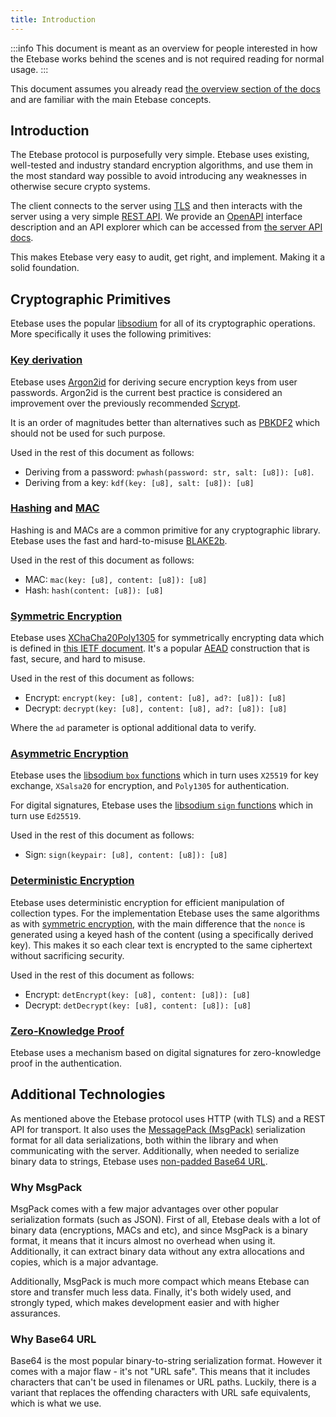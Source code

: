 ```yaml
---
title: Introduction
---
```


:::info
This document is meant as an overview for people interested in how the Etebase works behind the scenes and is not required reading for normal usage.
:::

This document assumes you already read [the overview section of the docs](../overview.md) and are familiar with the main Etebase concepts.

## Introduction

The Etebase protocol is purposefully very simple. Etebase uses existing, well-tested and industry standard encryption algorithms, and use them in the most standard way possible to avoid introducing any weaknesses in otherwise secure crypto systems.

The client connects to the server using [TLS](https://en.wikipedia.org/wiki/Transport_Layer_Security) and then interacts with the server using a very simple [REST API](https://en.wikipedia.org/wiki/Representational_state_transfer). We provide an [OpenAPI](https://www.openapis.org/) interface description and an API explorer which can be accessed from [the server API docs](https://api.etebase.com/docs).

This makes Etebase very easy to audit, get right, and implement. Making it a solid foundation.


## Cryptographic Primitives

Etebase uses the popular [libsodium](https://libsodium.org) for all of its cryptographic operations. More specifically it uses the following primitives:


### [Key derivation](https://en.wikipedia.org/wiki/Key_stretching)

Etebase uses [Argon2id](https://en.wikipedia.org/wiki/Argon2) for deriving secure encryption keys from user passwords. Argon2id is the current best practice is considered an improvement over the previously recommended [Scrypt](https://en.wikipedia.org/wiki/Scrypt).

It is an order of magnitudes better than alternatives such as [PBKDF2](https://en.wikipedia.org/wiki/PBKDF2) which should not be used for such purpose.

Used in the rest of this document as follows:
- Deriving from a password: `pwhash(password: str, salt: [u8]): [u8]`.
- Deriving from a key: `kdf(key: [u8], salt: [u8]): [u8]`


### [Hashing](https://en.wikipedia.org/wiki/Cryptographic_hash_function) and [MAC](https://en.wikipedia.org/wiki/Key_stretching)

Hashing is and MACs are a common primitive for any cryptographic library. Etebase uses the fast and hard-to-misuse [BLAKE2b](https://en.wikipedia.org/wiki/BLAKE_(hash_function)#BLAKE2).

Used in the rest of this document as follows:
- MAC: `mac(key: [u8], content: [u8]): [u8]`
- Hash: `hash(content: [u8]): [u8]`


### [Symmetric Encryption](https://en.wikipedia.org/wiki/Symmetric-key_algorithm)

Etebase uses [XChaCha20Poly1305](https://en.wikipedia.org/wiki/Salsa20#XChaCha) for symmetrically encrypting data which is defined in [this IETF document](https://tools.ietf.org/html/draft-arciszewski-xchacha-00). It's a popular [AEAD](https://en.wikipedia.org/wiki/Authenticated_encryption#Authenticated_encryption_with_associated_data_(AEAD)) construction that is fast, secure, and hard to misuse.

Used in the rest of this document as follows:
- Encrypt: `encrypt(key: [u8], content: [u8], ad?: [u8]): [u8]`
- Decrypt: `decrypt(key: [u8], content: [u8], ad?: [u8]): [u8]`

Where the `ad` parameter is optional additional data to verify.


### [Asymmetric Encryption](https://en.wikipedia.org/wiki/Public-key_cryptography)

Etebase uses the [libsodium `box` functions](https://libsodium.gitbook.io/doc/public-key_cryptography/authenticated_encryption) which in turn uses `X25519` for key exchange, `XSalsa20` for encryption, and `Poly1305` for authentication.

For digital signatures, Etebase uses the [libsodium `sign` functions](https://libsodium.gitbook.io/doc/public-key_cryptography/public-key_signatures) which in turn use `Ed25519`.

Used in the rest of this document as follows:
- Sign: `sign(keypair: [u8], content: [u8]): [u8]`


### [Deterministic Encryption](https://en.wikipedia.org/wiki/Deterministic_encryption)

Etebase uses deterministic encryption for efficient manipulation of collection types.
For the implementation Etebase uses the same algorithms as with [symmetric encryption](#symmetric-encryption), with the main difference that the `nonce` is generated using a keyed hash of the content (using a specifically derived key). This makes it so each clear text is encrypted to the same ciphertext without sacrificing security.

Used in the rest of this document as follows:
- Encrypt: `detEncrypt(key: [u8], content: [u8]): [u8]`
- Decrypt: `detDecrypt(key: [u8], content: [u8]): [u8]`

### [Zero-Knowledge Proof](https://en.wikipedia.org/wiki/Zero-knowledge_proof)

Etebase uses a mechanism based on digital signatures for zero-knowledge proof in the authentication.


## Additional Technologies

As mentioned above the Etebase protocol uses HTTP (with TLS) and a REST API for transport. It also uses the [MessagePack (MsgPack)](https://msgpack.org/) serialization format for all data serializations, both within the library and when communicating with the server. Additionally, when needed to serialize binary data to strings, Etebase uses [non-padded Base64 URL](https://en.wikipedia.org/wiki/Base64#URL_applications).

### Why MsgPack

MsgPack comes with a few major advantages over other popular serialization formats (such as JSON). First of all, Etebase deals with a lot of binary data (encryptions, MACs and etc), and since MsgPack is a binary format, it means that it incurs almost no overhead when using it. Additionally, it can extract binary data without any extra allocations and copies, which is a major advantage.

Additionally, MsgPack is much more compact which means Etebase can store and transfer much less data. Finally, it's both widely used, and strongly typed, which makes development easier and with higher assurances.

### Why Base64 URL

Base64 is the most popular binary-to-string serialization format. However it comes with a major flaw - it's not "URL safe". This means that it includes characters that can't be used in filenames or URL paths. Luckily, there is a variant that replaces the offending characters with URL safe equivalents, which is what we use.
